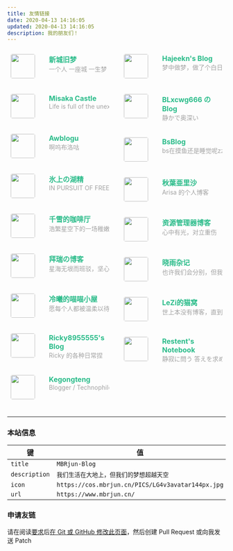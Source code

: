```yaml
---
title: 友情链接
date: 2020-04-13 14:16:05
updated: 2020-04-13 14:16:05
description: 我的朋友们！
---
```

<div class="post-body">
   <div id="links">
      <style>
         .links-content{
         margin-top:1rem;
         }
         .link-navigation::after {
         content: " ";
         display: block;
         clear: both;
         }
         .card {
         width: 45%;
         font-size: 1rem;
         padding: 10px 8px;
         border-radius: 4px;
         transition-duration: 0.15s;
         margin-bottom: 1rem;
         display:flex;
         }
         .card:nth-child(odd) {
         float: left;
         }
         .card:nth-child(even) {
         float: right;
         }
         .card:hover {
         transform: scale(1.1);
         box-shadow: 0 2px 6px 0 rgba(0, 0, 0, 0.12), 0 0 6px 0 rgba(0, 0, 0, 0.04);
         }
         .card a {
         border:none;
         }
         .card .ava {
         width: 3.5rem!important;
         height: 3.5rem!important;
         margin:0!important;
         margin-right: 2em!important;
         border-radius:4px;
         }
         .card .card-header {
         font-style: italic;
         overflow: hidden;
         width: 100%;
         }
         .card .card-header a {
         font-style: normal;
         color: #2bbc8a;
         font-weight: bold;
         text-decoration: none;
         }
         .card .card-header a:hover {
         color: #d480aa;
         text-decoration: none;
         }
         .card .card-header .info {
         font-style:normal;
         color:#a3a3a3;
         font-size:14px;
         min-width: 0;
         overflow: hidden;
         white-space: nowrap;
         }
      </style>
      <div class="links-content">
         <div class="link-navigation">
            <!-- <div class="card">
               <img class="ava" src="https://cos.mbrjun.cn/IMGS/2020/09/06/bm.jpg" />
               <div class="card-header">
                  <div>
                     <a href="https://bmyjacks.cn/">Bmyjacks</a>
                  </div>
                  <div class="info">Bmyjacks-Blog</div>
               </div>
            </div>
            友链移除原因：站长忘记续费域名，域名已被他人重新注册，网站目前为非法内容
            Domain Name: bmyjacks.cn
            ROID: 20230331s10001s51840336-cn
            Domain Status: ok
            Registrant: 郭忠奇
            Registrant Contact Email: smart.juming@gmail.com
            Sponsoring Registrar: 中企动力科技股份有限公司
            Name Server: dm2.dns.com
            Name Server: dm1.dns.com
            Registration Time: 2023-03-31 04:06:38
            Expiration Time: 2024-03-31 04:06:38
            DNSSEC: unsigned
            -->
            <div class="card">
               <img class="ava" src="https://cos.mbrjun.cn/IMGS/2020/09/06/xc.png" />
               <div class="card-header">
                  <div>
                     <a href="https://www.itxcjm.top">新城旧梦</a>
                  </div>
                  <div class="info">一个人 一座城 一生梦</div>
               </div>
            </div>
            <div class="card">
               <img class="ava" src="https://registry.npmmirror.com/@floatsheep/fsl-fim/1.0.9/files/avatar.webp" />
               <div class="card-header">
                  <div>
                     <a href="https://blog.hesiy.cn/">Hajeekn's Blog</a>
                  </div>
                  <div class="info">梦中做梦，做了个白日梦</div>
               </div>
            </div>
            <!-- <div class="card">
               <img class="ava" src="https://avatar.mbrjun.cn/avatar/e554da26e947151c678f1f2a8f78e72b" />
               <div class="card-header">
                  <div>
                     <a href="https://qystu.cc/">QYStudio</a>
                  </div>
                  <div class="info">不因何事去制作 只因兴趣而创造</div>
               </div>
            </div>
            友链移除原因：无法访问
            -->
            <!-- <div class="card">
               <img class="ava" src="https://cos.mbrjun.cn/IMGS/2022/04/24/wl.jpg" />
               <div class="card-header">
                  <div>
                     <a href="https://blog.cnmobile.link/">LiangBurs' Blog</a>
                  </div>
                  <div class="info">May all the beauty be blessed.——《Moon Halo》</div>
               </div>
            </div> -->
            <div class="card">
               <img class="ava" src="https://cos.mbrjun.cn/IMGS/2022/04/30/7e.jpg" />
               <div class="card-header">
                  <div>
                     <a href="https://misakacastle.moe/">Misaka Castle</a>
                  </div>
                  <div class="info">Life is full of the unexpected.</div>
               </div>
            </div>
            <!-- <div class="card">
               <img class="ava" src="https://cos.mbrjun.cn/IMGS/2022/05/04/avatar.jpg" />
               <div class="card-header">
                  <div>
                     <a href="https://blog.akula.moe/">Akula::Blog</a>
                  </div>
                  <div class="info">悟已往之不谏，知来者之可追</div>
               </div>
            </div>
            友链移除原因：无法访问
            -->
            <div class="card">
               <img class="ava" src="https://cos.mbrjun.cn/IMGS/2025/01/01/22173bff-81d6-4694-aabd-82eea35a7c8e.webp" />
               <div class="card-header">
                  <div>
                     <a href="https://blog.xcnya.cn/">BLxcwg666 の Blog</a>
                     <!--点不开带 rayid 找我 tg -->
                  </div>
                  <div class="info">静かで奥深い</div>
               </div>
            </div>
            <div class="card">
               <img class="ava" src="https://cos.mbrjun.cn/IMGS/2022/12/29/rv.jpg" />
               <div class="card-header">
                  <div>
                     <a href="https://blog.awbugl.top/">Awblogu</a>
                  </div>
                  <div class="info">啊呜布洛咕</div>
               </div>
            </div>
            <div class="card">
               <img class="ava" src="https://cos.mbrjun.cn/IMGS/2022/12/29/st.jpg" />
               <div class="card-header">
                  <div>
                     <a href="https://blog.bsdayo.moe/">BsBlog</a>
                  </div>
                  <div class="info">bs在摸鱼还是睡觉呢zzz</div>
               </div>
            </div>
            <div class="card">
               <img class="ava" src="https://cos.mbrjun.cn/IMGS/2023/02/04/961e3f30-9244-4034-830b-aff22a833c02.jpg" />
               <div class="card-header">
                  <div>
                     <a href="https://blog.awa.moe/">氷上の湖精</a>
                  </div>
                  <div class="info">IN PURSUIT OF FREEDOM</div>
               </div>
            </div>
            <div class="card">
               <img class="ava" src="https://cos.mbrjun.cn/IMGS/2023/02/04/bcd6a17d-acab-4c77-94a2-685e8882e63c.webp" />
               <div class="card-header">
                  <div>
                     <a href="https://blog.arisa.moe/">秋葉亜里沙</a>
                  </div>
                  <div class="info">Arisa 的个人博客</div>
               </div>
            </div>
            <div class="card">
               <img class="ava" src="https://q1.qlogo.cn/g?b=qq&nk=3526514925&s=640" />
               <div class="card-header">
                  <div>
                     <a href="https://blog.chyk.ink/">千雪的咖啡厅</a>
                  </div>
                  <div class="info">浩繁星空下的一场稚嫩的梦</div>
               </div>
            </div>
            <div class="card">
               <img class="ava" src="https://cos.zyglq.cn/static/web-logo.jpg" />
               <div class="card-header">
                  <div>
                     <a href="https://www.zyglq.cn">资源管理器博客</a>
                  </div>
                  <div class="info">心中有光，对立重伤</div>
               </div>
            </div>
            <!-- <div class="card">
               <img class="ava" src="https://cos.mbrjun.cn/IMGS/2023/02/05/6e2fd027-7539-470d-adca-3a4be5eca290.jpg" />
               <div class="card-header">
                  <div>
                     <a href="https://bakayang.moe">Yang-Blog</a>
                  </div>
                  <div class="info">一只笨蛋的Blog</div>
               </div>
            </div>
            友链移除原因：对方友链移除 -->
            <!-- <div class="card">
            <img class="ava" src="https://cos.mbrjun.cn/IMGS/2023/02/11/5d653ff0-3ed9-4b4c-ab38-016ef22307f3.jpg" />
               <div class="card-header">
                  <div>
                     <a href="https://huige233.github.io/)">huige233's blog</a>
                  </div>
                  <div class="info">Everyone can be the light in the darkness.</div>
               </div>
            </div>
            友链移除原因：无法访问（GitHub Pages 404）
            -->
            <div class="card">
            <img class="ava" src="https://cos.mbrjun.cn/IMGS/2023/04/23/24615ecb-86e9-4178-aefb-f1c1152d12bf.webp" />
               <div class="card-header">
                  <div>
                     <a href="https://new.gbclstudio.cn">拜瑞の博客</a>
                  </div>
                  <div class="info">星海无垠而班驳，坚心不灭而璀璨</div>
               </div>
            </div>
            <!-- <div class="card">
              <img class="ava" src="https://cos.mbrjun.cn/IMGS/2023/06/28/a4669177-86f9-4a56-ae63-8237fc55e94e.webp" />
              <div class="card-header">
                 <div>
                    <a href="https://9941y.top">Sh1zuku的小屋</a>
                 </div>
                 <div class="info">唯爱与科技不可辜负</div>
               </div>
            </div>
            友链移除原因：无法访问
            -->
            <div class="card"> 
               <img class="ava" src="https://cos.mbrjun.cn/IMGS/2023/05/15/2b915e23-5d1d-4c44-a343-9e730fb0a11f.webp" />
               <div class="card-header">
                  <div>
                     <a href="https://lihaoyu.cn">晓雨杂记</a>
                  </div>
                  <div class="info">也许我们会分别，但我们将永远不会忘记彼此</div>
               </div>
            </div>
            <div class="card"> 
               <img class="ava" src="https://cos.mbrjun.cn/IMGS/2023/08/10/3b548d8e-c94f-401f-b058-44e76d5fc7c1.webp" />
               <div class="card-header">
                  <div>
                     <a href="https://hiyase.github.io">冷曦的喵喵小屋</a>
                  </div>
                  <div class="info">愿每个人都被温柔以待</div>
               </div>
            </div>
            <!-- <div class="card">
               <img class="ava" src="https://cos.mbrjun.cn/IMGS/2023/08/08/8a50e41c-c1dd-4b70-8a99-404bdc830488.webp" />
               <div class="card-header">
                  <div>
                     <a href="https://blog.sakurakooi.cyou/">SakuraKooi's Blog</a>
                  </div>
                  <div class="info">梦是幽蓝色彩 灵魂如雪纯白</div>
               </div>
            </div>
            友链移除原因：无法访问（NXDOMAIN） -->
            <div class="card">
               <img class="ava" src="https://cos.mbrjun.cn/IMGS/2023/08/15/899315c3-1a0c-443c-8aae-5a2a455214b3.webp" />
               <div class="card-header">
                  <div>
                     <a href="https://leziblog.com">LeZi的猫窝</a>
                  </div>
                  <div class="info">世上本没有博客，直到有了程序员</div>
               </div>
            </div>
            <div class="card">
               <img class="ava" src="https://cos.mbrjun.cn/IMGS/2023/08/29/d25711c5-649f-4cbe-8684-e985e561e899.webp" />
               <div class="card-header">
                  <div>
                     <a href="https://blog.rkk.moe">Ricky8955555's Blog</a>
                  </div>
                  <div class="info">Ricky 的各种日常捏</div>
               </div>
            </div>
            <div class="card">
               <img class="ava" src="https://cos.mbrjun.cn/IMGS/2024/09/27/066e5445-1f3e-46a4-9bb3-cde563699f0e.webp" />
               <div class="card-header">
                  <div>
                     <a href="https://blog.gxres.net">Restent's Notebook</a>
                  </div>
                  <div class="info">静寂に問う 答えを求めて</div>
               </div>
            </div>
            <div class="card">
               <img class="ava" src="https://bu.dusays.com/2023/12/23/65867c3357bb6.jpg" />
               <div class="card-header">
                  <div>
                     <a href="https://kegongteng.cn/">Kegongteng</a>
                  </div>
                  <div class="info">Blogger / Technophile / Student</div>
               </div>
            </div>
            <!-- <div class="card">
               <img class="ava" src="https://blog.sinzmise.top/images/icon.png" />
               <div class="card-header">
                  <div>
                     <a href="https://blog.sinzmise.top/">汐塔魔法屋</a>
                  </div>
                  <div class="info">种下一颗有故事的种子，让它带着魔法和奇迹生根发芽</div>
               </div>
            </div>
            友链移除原因：头像302到非图片资源 -->
            <!-- <div class="card">
               <img class="ava" src="https://vxcode.top/assets/icon/logo2.png" />
               <div class="card-header">
                  <div>
                     <a href="https://vxcode.top/">文奚.技术驿站</a>
                  </div>
                  <div class="info">代码在手，天下我有</div>
               </div>
            </div>
            友链移除原因：头像404
            -->
            <!--
               在上方添加你的网站
               像其他网站一样，添加一段 HTML 代码
               <div class="card">
                  ...
               </div>
               请参考 https://github.com/MBRjun/MBRjun-Blog/pull/4/commits/b637e43bb43e6cc661e0c78a16242ed43ed74f00
               您需要提供不超过 100kB 的矩形头像，接受 WebP（强烈推荐）、JPEG、PNG、ICO，推荐使用 squoosh.app 在线压缩
               请确保链接可以在以下测试点均可以正常访问，我们会定期检查并维护友链，如果连续无法访问，您的友链可能会被移除（移除友链操作均会事先通知，修复后，请重新创建 PR）
               AS：4837 6939 17676 20473 45090 137908
               如果无法添加 AS 白名单，请添加下面的 IP 进入白名单
               IPv4：111.163.0.0/16 60.24.57.0/24 43.129.183.0/24 126.220.96.0/24 198.13.46.0/24
               IPv6：2408:8210::/32 2400:2652:480:5200::/64 2406:840:ee4::/44 2001:470:18:444::/64
            -->
         </div>
      </div>
   </div>
</div>

---
### 本站信息

|键|值|
|---|---|
|``title``|``MBRjun-Blog``|
|``description``|``我们生活在大地上，但我们的梦想超越天空``|
|``icon``|``https://cos.mbrjun.cn/PICS/LG4v3avatar144px.jpg``|
|``url``|``https://www.mbrjun.cn/``|

### 申请友链
请在阅读[要求](https://www.mbrjun.cn/link-exchange-requirement/)后[在 Git 或 GitHub 修改此页面](https://github.com/MBRjun/MBRjun-Blog/edit/main/source/links/index.md)，然后创建 Pull Request 或向我发送 Patch
